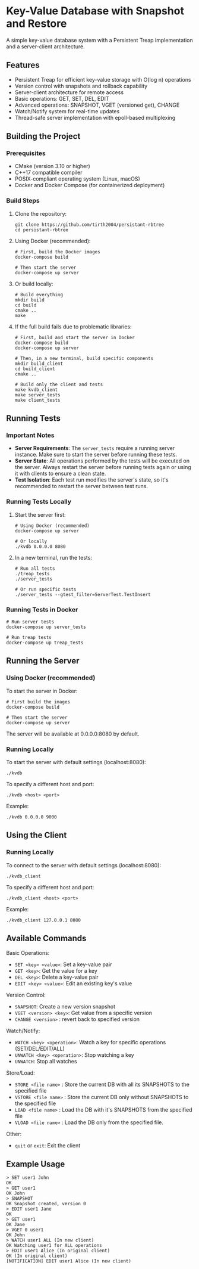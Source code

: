 # Key-Value Database with Snapshot and Restore

A simple key-value database system with a Persistent Treap implementation and a server-client architecture.

## Features

- Persistent Treap for efficient key-value storage with O(log n) operations
- Version control with snapshots and rollback capability
- Server-client architecture for remote access
- Basic operations: GET, SET, DEL, EDIT
- Advanced operations: SNAPSHOT, VGET (versioned get), CHANGE
- Watch/Notify system for real-time updates
- Thread-safe server implementation with epoll-based multiplexing

## Building the Project

### Prerequisites

- CMake (version 3.10 or higher)
- C++17 compatible compiler
- POSIX-compliant operating system (Linux, macOS)
- Docker and Docker Compose (for containerized deployment)

### Build Steps

1. Clone the repository:

   ```
   git clone https://github.com/tirth2004/persistant-rbtree
   cd persistant-rbtree
   ```

2. Using Docker (recommended):

   ```
   # First, build the Docker images
   docker-compose build

   # Then start the server
   docker-compose up server
   ```

3. Or build locally:

   ```
   # Build everything
   mkdir build
   cd build
   cmake ..
   make
   ```

4. If the full build fails due to problematic libraries:

   ```
   # First, build and start the server in Docker
   docker-compose build
   docker-compose up server

   # Then, in a new terminal, build specific components
   mkdir build_client
   cd build_client
   cmake ..

   # Build only the client and tests
   make kvdb_client
   make server_tests
   make client_tests
   ```

## Running Tests

### Important Notes

- **Server Requirements**: The `server_tests` require a running server instance. Make sure to start the server before running these tests.
- **Server State**: All operations performed by the tests will be executed on the server. Always restart the server before running tests again or using it with clients to ensure a clean state.
- **Test Isolation**: Each test run modifies the server's state, so it's recommended to restart the server between test runs.

### Running Tests Locally

1. Start the server first:

   ```
   # Using Docker (recommended)
   docker-compose up server

   # Or locally
   ./kvdb 0.0.0.0 8080
   ```

2. In a new terminal, run the tests:

   ```
   # Run all tests
   ./treap_tests
   ./server_tests

   # Or run specific tests
   ./server_tests --gtest_filter=ServerTest.TestInsert
   ```

### Running Tests in Docker

```
# Run server tests
docker-compose up server_tests

# Run treap tests
docker-compose up treap_tests
```

## Running the Server

### Using Docker (recommended)

To start the server in Docker:

```
# First build the images
docker-compose build

# Then start the server
docker-compose up server
```

The server will be available at 0.0.0.0:8080 by default.

### Running Locally

To start the server with default settings (localhost:8080):

```
./kvdb
```

To specify a different host and port:

```
./kvdb <host> <port>
```

Example:

```
./kvdb 0.0.0.0 9000
```

## Using the Client

### Running Locally

To connect to the server with default settings (localhost:8080):

```
./kvdb_client
```

To specify a different host and port:

```
./kvdb_client <host> <port>
```

Example:

```
./kvdb_client 127.0.0.1 8080
```

## Available Commands

Basic Operations:

- `SET <key> <value>`: Set a key-value pair
- `GET <key>`: Get the value for a key
- `DEL <key>`: Delete a key-value pair
- `EDIT <key> <value>`: Edit an existing key's value

Version Control:

- `SNAPSHOT`: Create a new version snapshot
- `VGET <version> <key>`: Get value from a specific version
- `CHANGE <version>` : revert back to specified version

Watch/Notify:

- `WATCH <key> <operation>`: Watch a key for specific operations (SET/DEL/EDIT/ALL)
- `UNWATCH <key> <operation>`: Stop watching a key
- `UNWATCH`: Stop all watches

Store/Load:

- `STORE <file name>` : Store the current DB with all its SNAPSHOTS to the specified file
- `VSTORE <file name>` : Store the current DB only without SNAPSHOTS to the specified file
- `LOAD <file name>` : Load the DB with it's SNAPSHOTS from the specified file
- `VLOAD <file name>` : Load the DB only from the specified file.

Other:

- `quit` or `exit`: Exit the client

## Example Usage

```
> SET user1 John
OK
> GET user1
OK John
> SNAPSHOT
OK Snapshot created, version 0
> EDIT user1 Jane
OK
> GET user1
OK Jane
> VGET 0 user1
OK John
> WATCH user1 ALL (In new client)
OK Watching user1 for ALL operations
> EDIT user1 Alice (In original client)
OK (In original client)
[NOTIFICATION] EDIT user1 Alice (In new client)
```
